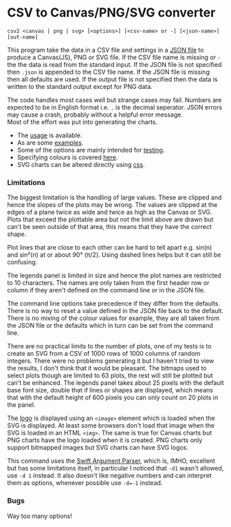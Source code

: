 # CSV to Canvas/PNG/SVG converter

```
csv2 <canvas | png | svg> [<options>] [<csv-name> or -] [<json-name>] [out-name]
```

This program take the data in a CSV file and settings in a [JSON file](docs/json.md) to produce a Canvas(JS), PNG or SVG file. If the CSV file name is
missing or `-` the the data is read from the standard input. If the JSON file is not specified then `.json` is appended to the CSV 
file name. If the JSON file is missing then all defaults are used. If the output file is not specified then the data is written to the 
standard output except for PNG data.

The code handles most cases well but strange cases may fail. 
Numbers are expected to be in English format i.e. `.` is the decimal seperator.
JSON errors may cause a crash, probably without a helpful error message.<br/>
Most of the effort was put into generating the charts.

-  The [usage](docs/usage.md) is available.
-  As are some [examples](examples/examples.md).
-  Some of the options are mainly intended for [testing](docs/testing.md).
-  Specifying colours is covered [here](docs/colours.md).
-  SVG charts can be altered directly using [css](docs/css.md).

### Limitations

The biggest limitation is the handling of large values. These are clipped and hence the slopes of the plots may
be wrong. The values are clipped at the edges of a plane twice as wide and twice as high as the Canvas or SVG.
Plots that exceed the plottable area but not the limit above are drawn but can't be seen outside of that area, this
means that they have the correct shape.

Plot lines that are close to each other can be hard to tell apart e.g. sin(n) and sin²(n)
at or about 90° (π/2).
Using dashed lines helps but it can still be confusing.

The legends panel is limited in size and hence the plot names are restricted to 10
characters. The names are only taken from the first header row or column if they aren't
defined on the command line or in the JSON file.

The command line options take precedence if they differ from the defaults. There is no way to reset a value defined in the JSON
file back to the default.
There is no mixing of the colour values for example, they are all
taken from the JSON file or the defaults which in turn can be set from the command line.

There are no practical limits to the number of plots, one of my tests is to create an SVG from a CSV of 1000 rows of 1000 
columns of random integers. There were no problems generating it but I haven't tried to view the results, I don't think that it would 
be pleasant. The bitmaps used to select plots though are limited to 63 plots, the rest will still be plotted but can't be enhanced. 
The legends panel takes about 25 pixels with the default base font size, double that if lines or shapes are displayed, which means 
that with the default height of 600 pixels you can only count on 20 plots in the panel.

The [logo](docs/json.md#logoURL) is displayed using an `<image>` element which is loaded when the SVG is displayed.
At least some browsers don't load that image when the SVG is loaded in an HTML `<img>`. 
The same is true for Canvas charts but PNG charts have the logo loaded when it is created. PNG charts only support
bitmapped images but SVG charts can have SVG logos.

This command uses the
[Swift Argument Parser](https://github.com/apple/swift-argument-parser), which is, IMHO,
excellent but has some limitations itself, in particular I noticed that `-d1` wasn't
allowed, use `-d 1` instead. It also doesn't like negative numbers and can interpret them as options, whenever possible use
`-d=-1` instead.

### Bugs
Way too many options!
